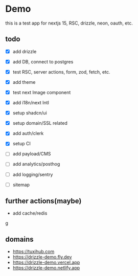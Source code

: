 # Demo
this is a test app for nextjs 15, RSC, drizzle, neon, oauth, etc.

## todo
- [x] add drizzle
- [x] add DB, connect to postgres
- [x] test RSC, server actions, form, zod, fetch, etc.
- [x] add theme
- [x] test next Image component
- [x] add i18n/next Intl
- [x] setup shadcn/ui
- [x] setup domain/SSL related
- [x] add auth/clerk
- [x] setup CI
- [ ] add payload/CMS
- [ ] add analytics/posthog
- [ ] add logging/sentry
- [ ] sitemap


## further actions(maybe)
- add cache/redis

g
## domains
- https://tuxihub.com
- https://drizzle-demo.fly.dev
- https://drizzle-demo.vercel.app
- https://drizzle-demo.netlify.app